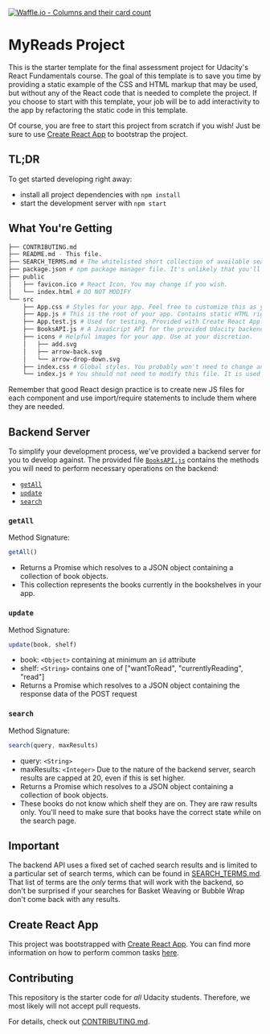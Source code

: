 [![Waffle.io - Columns and their card count](https://badge.waffle.io/angelvinyals/reactnd-project-myreads-starter.png?columns=all)](https://waffle.io/angelvinyals/reactnd-project-myreads-starter?utm_source=badge)
# MyReads Project

This is the starter template for the final assessment project for Udacity's React Fundamentals course. The goal of this template is to save you time by providing a static example of the CSS and HTML markup that may be used, but without any of the React code that is needed to complete the project. If you choose to start with this template, your job will be to add interactivity to the app by refactoring the static code in this template.

Of course, you are free to start this project from scratch if you wish! Just be sure to use [Create React App](https://github.com/facebookincubator/create-react-app) to bootstrap the project.

## TL;DR

To get started developing right away:

* install all project dependencies with `npm install`
* start the development server with `npm start`

## What You're Getting
```bash
├── CONTRIBUTING.md
├── README.md - This file.
├── SEARCH_TERMS.md # The whitelisted short collection of available search terms for you to use with your app.
├── package.json # npm package manager file. It's unlikely that you'll need to modify this.
├── public
│   ├── favicon.ico # React Icon, You may change if you wish.
│   └── index.html # DO NOT MODIFY
└── src
    ├── App.css # Styles for your app. Feel free to customize this as you desire.
    ├── App.js # This is the root of your app. Contains static HTML right now.
    ├── App.test.js # Used for testing. Provided with Create React App. Testing is encouraged, but not required.
    ├── BooksAPI.js # A JavaScript API for the provided Udacity backend. Instructions for the methods are below.
    ├── icons # Helpful images for your app. Use at your discretion.
    │   ├── add.svg
    │   ├── arrow-back.svg
    │   └── arrow-drop-down.svg
    ├── index.css # Global styles. You probably won't need to change anything here.
    └── index.js # You should not need to modify this file. It is used for DOM rendering only.
```

Remember that good React design practice is to create new JS files for each component and use import/require statements to include them where they are needed.

## Backend Server

To simplify your development process, we've provided a backend server for you to develop against. The provided file [`BooksAPI.js`](src/BooksAPI.js) contains the methods you will need to perform necessary operations on the backend:

* [`getAll`](#getall)
* [`update`](#update)
* [`search`](#search)

### `getAll`

Method Signature:

```js
getAll()
```

* Returns a Promise which resolves to a JSON object containing a collection of book objects.
* This collection represents the books currently in the bookshelves in your app.

### `update`

Method Signature:

```js
update(book, shelf)
```

* book: `<Object>` containing at minimum an `id` attribute
* shelf: `<String>` contains one of ["wantToRead", "currentlyReading", "read"]  
* Returns a Promise which resolves to a JSON object containing the response data of the POST request

### `search`

Method Signature:

```js
search(query, maxResults)
```

* query: `<String>`
* maxResults: `<Integer>` Due to the nature of the backend server, search results are capped at 20, even if this is set higher.
* Returns a Promise which resolves to a JSON object containing a collection of book objects.
* These books do not know which shelf they are on. They are raw results only. You'll need to make sure that books have the correct state while on the search page.

## Important
The backend API uses a fixed set of cached search results and is limited to a particular set of search terms, which can be found in [SEARCH_TERMS.md](SEARCH_TERMS.md). That list of terms are the _only_ terms that will work with the backend, so don't be surprised if your searches for Basket Weaving or Bubble Wrap don't come back with any results.

## Create React App

This project was bootstrapped with [Create React App](https://github.com/facebookincubator/create-react-app). You can find more information on how to perform common tasks [here](https://github.com/facebookincubator/create-react-app/blob/master/packages/react-scripts/template/README.md).

## Contributing

This repository is the starter code for _all_ Udacity students. Therefore, we most likely will not accept pull requests.

For details, check out [CONTRIBUTING.md](CONTRIBUTING.md).
